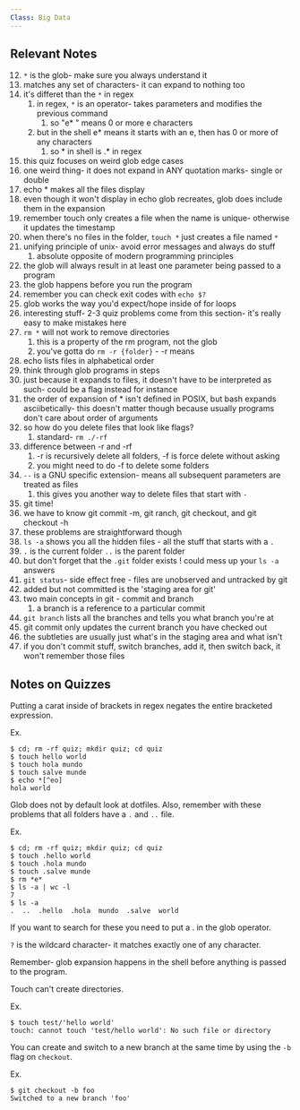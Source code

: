 ```yaml
---
Class: Big Data
---
```


## Relevant Notes

12. `*` is the glob- make sure you always understand it
13. matches any set of characters- it can expand to nothing too
14. it's differet than the `*` in regex
    1. in regex, `*` is an operator- takes parameters and modifies the previous command
        1. so "e* " means 0 or more e characters
    2. but in the shell e* means it starts with an e, then has 0 or more of any characters
        1. so * in shell is .* in regex
15. this quiz focuses on weird glob edge cases
16. one weird thing- it does not expand in ANY quotation marks- single or double
17. echo * makes all the files display
18. even though it won't display in echo glob recreates, glob does include them in the expansion
19. remember touch only creates a file when the name is unique- otherwise it updates the timestamp
20. when there's no files in the folder, `touch *` just creates a file named `*`
21. unifying principle of unix- avoid error messages and always do stuff
    1. absolute opposite of modern programming principles
22. the glob will always result in at least one parameter being passed to a program 
23. the glob happens before you run the program
24. remember you can check exit codes with `echo $?`
25. glob works the way you'd expect/hope inside of for loops
26. interesting stuff- 2-3 quiz problems come from this section- it's really easy to make mistakes here
27. `rm *` will not work to remove directories
    1. this is a property of the rm program, not the glob
    2. you've gotta do `rm -r {folder}` - -r means 
28. echo lists files in alphabetical order
29. think through glob programs in steps
30. just because it expands to files, it doesn't have to be interpreted as such- could be a flag instead for instance
31. the order of expansion of * isn't defined in POSIX, but bash expands asciibetically- this doesn't matter though because usually programs don't care about order of arguments
32. so how do you delete files that look like flags?
    1. standard- `rm ./-rf`
33. difference between -r and -rf
    1. -r is recursively delete all folders, -f is force delete without asking
    2. you might need to do -f to delete some folders
34. `--` is a GNU specific extension- means all subsequent parameters are treated as files
    1. this gives you another way to delete files that start with `-`
35. git time!
36. we have to know git commit -m, git ranch, git checkout, and git checkout -h
37. these problems are straightforward though
38. `ls -a` shows you all the hidden files - all the stuff that starts with a `.`
39. `.` is the current folder `..` is the parent folder
40. but don't forget that the `.git` folder exists ! could mess up your `ls -a` answers
41. `git status`- side effect free - files are unobserved and untracked by git
42. added but not committed is the 'staging area for git'
43. two main concepts in git - commit and branch
    1. a branch is a reference to a particular commit
44. `git branch` lists all the branches and tells you what branch you're at
45. git commit only updates the current branch you have checked out
46. the subtleties are usually just what's in the staging area and what isn't
47. if you don't commit stuff, switch branches, add it, then switch back, it won't remember those files

## Notes on Quizzes

Putting a carat inside of brackets in regex negates the entire bracketed expression.

Ex.

```
$ cd; rm -rf quiz; mkdir quiz; cd quiz
$ touch hello world
$ touch hola mundo
$ touch salve munde
$ echo *[^eo]
hola world
```

Glob does not by default look at dotfiles. 
Also, remember with these problems that all folders have a `.` and `..` file.

Ex.

```
$ cd; rm -rf quiz; mkdir quiz; cd quiz
$ touch .hello world
$ touch .hola mundo
$ touch .salve munde
$ rm *e*
$ ls -a | wc -l
7
$ ls -a
.  ..  .hello  .hola  mundo  .salve  world
```

If you want to search for these you need to put a . in the glob operator.

`?` is the wildcard character- it matches exactly one of any character.

Remember- glob expansion happens in the shell before anything is passed to the program.

Touch can't create directories.

Ex.

```
$ touch test/'hello world'
touch: cannot touch 'test/hello world': No such file or directory
```

You can create and switch to a new branch at the same time by using the `-b` flag on `checkout`.

Ex.

```
$ git checkout -b foo
Switched to a new branch 'foo'
```
